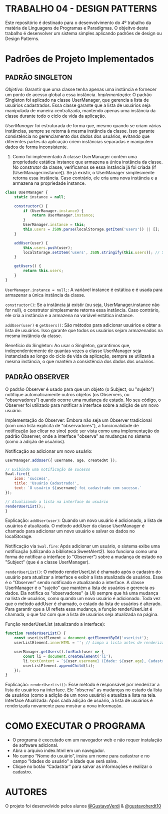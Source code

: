 # TRABALHO 04 - DESIGN PATTERNS

Este repositório é destinado para o desenvolvimento do 4º trabalho da matéria de Linguagens de Programas e Paradigmas.
O objeitvo deste trabalho é desenvolver um sistema simples aplicando padrões de design ou Design Patterns.
# Padrões de Projeto Implementados
## PADRÃO SINGLETON

*Objetivo*: Garantir que uma classe tenha apenas uma instância e fornecer um ponto de acesso global a essa instância.
*Implementação*: O padrão Singleton foi aplicado na classe UserManager, que gerencia a lista de usuários cadastrados. Essa classe garante que a lista de usuários seja manipulada de maneira centralizada, mantendo apenas uma instância da classe durante todo o ciclo de vida da aplicação.

*UserManager* foi estruturada de forma que, mesmo quando se criam várias instâncias, sempre se retorna à mesma instância da classe. Isso garante consistência no gerenciamento dos dados dos usuários, evitando que diferentes partes da aplicação criem instâncias separadas e manipulem dados de forma inconsistente.

1. Como foi implementado
A classe UserManager contém uma propriedade estática instance que armazena a única instância da classe. No construtor da classe, verificamos se essa instância já foi criada (if (UserManager.instance)). Se já existir, o UserManager simplesmente retorna essa instância. Caso contrário, ele cria uma nova instância e a armazena na propriedade instance.
```JavaScript
class UserManager {
    static instance = null; 

    constructor() {
        if (UserManager.instance) {
            return UserManager.instance; 
        }
        UserManager.instance = this; 
        this.users = JSON.parse(localStorage.getItem('users')) || [];
    }

    addUser(user) {
        this.users.push(user);
        localStorage.setItem('users', JSON.stringify(this.users)); // Salva os usuários no localStorage.
    }

    getUsers() {
        return this.users; 
    }
}
```

```UserManager.instance = null;```: A variável instance é estática e é usada para armazenar a única instância da classe.

```constructor()```: Se a instância já existir (ou seja, UserManager.instance não for null), o construtor simplesmente retorna essa instância. Caso contrário, ele cria a instância e a armazena na variável estática instance.

```addUser(user)``` e ```getUsers()```: São métodos para adicionar usuários e obter a lista de usuários. Isso garante que todos os usuários sejam armazenados na mesma instância da classe.

Benefício do Singleton: Ao usar o Singleton, garantimos que, independentemente de quantas vezes a classe UserManager seja instanciada ao longo do ciclo de vida da aplicação, sempre se utilizará a mesma instância, o que mantém a consistência dos dados dos usuários.

## PADRÃO OBSERVER 

O padrão Observer é usado para que um objeto (o Subject, ou "sujeito") notifique automaticamente outros objetos (os Observers, ou "observadores") quando ocorre uma mudança de estado. No seu código, o Observer foi utilizado para notificar a interface sobre a adição de um novo usuário.

Implementação do Observer:
Embora não seja um Observer tradicional (com uma lista explícita de "observadores"), a funcionalidade de notificação (ao clicar no sino) pode ser vista como uma implementação do padrão Observer, onde a interface "observa" as mudanças no sistema (como a adição de usuários).

Notificação ao adicionar um novo usuário:
```JavaScript
userManager.addUser({ username, age, createdAt });

// Exibindo uma notificação de sucesso
Swal.fire({
    icon: 'success',
    title: 'Usuário Cadastrado!',
    text: `O usuário ${username} foi cadastrado com sucesso.`
});

// Atualizando a lista na interface do usuário
renderUserList();;
}
```
Explicação:
```addUser(user)```: Quando um novo usuário é adicionado, a lista de usuários é atualizada. O método addUser da classe UserManager é chamado para adicionar um novo usuário e salvar os dados no localStorage.

Notificação via ```Swal.fire```: Após adicionar um usuário, o sistema exibe uma notificação (utilizando a biblioteca SweetAlert2). Isso funciona como uma forma de notificar a interface (o "Observer") sobre a mudança de estado no "Subject" (que é a classe UserManager).

```renderUserList()```: O método renderUserList é chamado após o cadastro do usuário para atualizar a interface e exibir a lista atualizada de usuários. Esse é o "Observer" sendo notificado e atualizando a interface.
A classe UserManager é o "sujeito" que mantém a lista de usuários e gerencia os dados. Ela notifica os "observadores" (a UI) sempre que há uma mudança na lista de usuários, como quando um novo usuário é adicionado. Toda vez que o método addUser é chamado, o estado da lista de usuários é alterado. Para garantir que a UI refleta essa mudança, a função renderUserList é chamada, o que faz com que a lista de usuários seja atualizada na página.

Função renderUserList (atualizando a interface):
```JavaScript
function renderUserList() {
    const userListElement = document.getElementById('userList');
    userListElement.innerHTML = ''; // Limpa a lista antes de renderizar novamente

    userManager.getUsers().forEach(user => {
        const li = document.createElement('li');
        li.textContent = `${user.username} (Idade: ${user.age}, Cadastrado em: ${user.createdAt})`;
        userListElement.appendChild(li);
    });
}
```
Explicação:
```renderUserList()```: Esse método é responsável por renderizar a lista de usuários na interface. Ele "observa" as mudanças no estado da lista de usuários (como a adição de um novo usuário) e atualiza a lista na tela.
Interface Atualizada: Após cada adição de usuário, a lista de usuários é renderizada novamente para mostrar a nova informação.


# COMO EXECUTAR O PROGRAMA

- O programa é executado em um navegador web e não requer instalação de software adicional.
- Abra o arquivo index.html em um navegador.
- No campo “Nome do usuário”, insira um nome para cadastrar e no campo "Idades do usuário" a idade que será salva.
- Clique no botão “Cadastrar” para salvar as informações e realizar o cadastro.

# AUTORES

O projeto foi desenvolvido pelos alunos [@GustavoVerdi](https://github.com/GustavoVerdi/) & [@gustavoherdt10](https://github.com/gustavoherdt10/)
